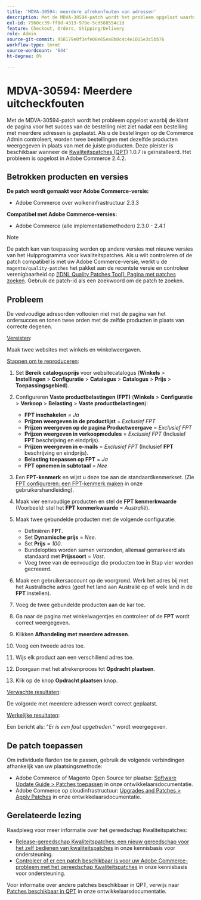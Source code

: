 ```yaml
---
title: 'MDVA-30594: meerdere afrekenfouten van adressen'
description: Met de MDVA-30594-patch wordt het probleem opgelost waarbij de klant de pagina voor het succes van de bestelling niet ziet nadat een bestelling met meerdere adressen is geplaatst. Als u de bestellingen op de Commerce Admin controleert, worden twee bestellingen met dezelfde producten weergegeven in plaats van met de juiste producten. Deze patch is beschikbaar wanneer [Quality Patches Tool (QPT)] (/help/announcements/adobe-commerce-announcements/magento-quality-patches-released-new-tool-to-self-serve-quality-patches.md) 1.0.7 is geïnstalleerd. Het probleem is opgelost in Adobe Commerce 2.4.2.
exl-id: 7560cc39-ff0d-4313-979e-5cd588554c1d
feature: Checkout, Orders, Shipping/Delivery
role: Admin
source-git-commit: 958179e0f3efe08e65ea8b0c4c4e1015e3c5bb76
workflow-type: tm+mt
source-wordcount: '644'
ht-degree: 0%

---
```


# MDVA-30594: Meerdere uitcheckfouten

Met de MDVA-30594-patch wordt het probleem opgelost waarbij de klant de pagina voor het succes van de bestelling niet ziet nadat een bestelling met meerdere adressen is geplaatst. Als u de bestellingen op de Commerce Admin controleert, worden twee bestellingen met dezelfde producten weergegeven in plaats van met de juiste producten. Deze pleister is beschikbaar wanneer de [Kwaliteitspatches (QPT)](/help/announcements/adobe-commerce-announcements/magento-quality-patches-released-new-tool-to-self-serve-quality-patches.md) 1.0.7 is geïnstalleerd. Het probleem is opgelost in Adobe Commerce 2.4.2.

## Betrokken producten en versies

**De patch wordt gemaakt voor Adobe Commerce-versie:**

* Adobe Commerce over wolkeninfrastructuur 2.3.3

**Compatibel met Adobe Commerce-versies:**

* Adobe Commerce (alle implementatiemethoden) 2.3.0 - 2.4.1

>[!NOTE]
>
>De patch kan van toepassing worden op andere versies met nieuwe versies van het Hulpprogramma voor kwaliteitspatches. Als u wilt controleren of de patch compatibel is met uw Adobe Commerce-versie, werkt u de `magento/quality-patches` het pakket aan de recentste versie en controleer verenigbaarheid op [[!DNL Quality Patches Tool]: Pagina met patches zoeken](https://devdocs.magento.com/quality-patches/tool.html#patch-grid). Gebruik de patch-id als een zoekwoord om de patch te zoeken.

## Probleem

De veelvoudige adresorden voltooien niet met de pagina van het ordersucces en tonen twee orden met de zelfde producten in plaats van correcte degenen.

<u>Vereisten</u>:

Maak twee websites met winkels en winkelweergaven.

<u>Stappen om te reproduceren</u>:

1. Set **Bereik catalogusprijs** voor websitecatalogus (**Winkels** > **Instellingen** > **Configuratie** > **Catalogus** > **Catalogus** > **Prijs** > **Toepassingsgebied**).
1. Configureren **Vaste productbelastingen (FPT)** (**Winkels** > **Configuratie** > **Verkoop** > **Belasting** > **Vaste productbelastingen**):

   * **FPT inschakelen** = *Ja*
   * **Prijzen weergeven in de productlijst** = *Exclusief FPT*
   * **Prijzen weergeven op de pagina Productweergave** = *Exclusief FPT*
   * **Prijzen weergeven in verkoopmodules** = *Exclusief FPT* (Inclusief **FPT** beschrijving en eindprijs).
   * **Prijzen weergeven in e-mails** = *Exclusief FPT* (Inclusief **FPT** beschrijving en eindprijs).
   * **Belasting toepassen op FPT** = *Ja*
   * **FPT opnemen in subtotaal** = *Nee*

1. Een **FPT-kenmerk** en wijst u deze toe aan de standaardkenmerkset. (Zie [FPT configureren: een FPT-kenmerk maken](https://docs.magento.com/user-guide/tax/fixed-product-tax-configuration.html#step-2-create-an-fpt-attribute) in onze gebruikershandleiding).

1. Maak vier eenvoudige producten en stel de **FPT** **kenmerkwaarde** (Voorbeeld: stel het **FPT**   **kenmerkwaarde** = *Australië*).

1. Maak twee gebundelde producten met de volgende configuratie:

   * Definiëren **FPT**.
   * Set **Dynamische prijs** = *Nee*.
   * Set **Prijs** = *100*.
   * Bundelopties worden samen verzonden, allemaal gemarkeerd als standaard met **Prijssoort** = *Vast*.
   * Voeg twee van de eenvoudige die producten toe in Stap vier worden gecreeerd.

1. Maak een gebruikersaccount op de voorgrond. Werk het adres bij met het Australische adres (geef het land aan Australië op of welk land in de **FPT** instellen).

1. Voeg de twee gebundelde producten aan de kar toe.

1. Ga naar de pagina met winkelwagentjes en controleer of de **FPT** wordt correct weergegeven.

1. Klikken **Afhandeling met meerdere adressen**.

1. Voeg een tweede adres toe.

1. Wijs elk product aan een verschillend adres toe.

1. Doorgaan met het afrekenproces tot **Opdracht plaatsen**.

1. Klik op de knop **Opdracht plaatsen** knop.

<u>Verwachte resultaten</u>:

De volgorde met meerdere adressen wordt correct geplaatst.

<u>Werkelijke resultaten</u>:

Een bericht als: &quot;*Er is een fout opgetreden.*&quot; wordt weergegeven.

## De patch toepassen

Om individuele flarden toe te passen, gebruik de volgende verbindingen afhankelijk van uw plaatsingsmethode:

* Adobe Commerce of Magento Open Source ter plaatse: [Software Update Guide > Patches toepassen](https://devdocs.magento.com/guides/v2.4/comp-mgr/patching/mqp.html) in onze ontwikkelaarsdocumentatie.
* Adobe Commerce op cloudinfrastructuur: [Upgrades and Patches > Apply Patches](https://devdocs.magento.com/cloud/project/project-patch.html) in onze ontwikkelaarsdocumentatie.

## Gerelateerde lezing

Raadpleeg voor meer informatie over het gereedschap Kwaliteitspatches:

* [Release-gereedschap Kwaliteitspatches: een nieuw gereedschap voor het zelf bedienen van kwaliteitspatches](/help/announcements/adobe-commerce-announcements/magento-quality-patches-released-new-tool-to-self-serve-quality-patches.md) in onze kennisbasis voor ondersteuning.
* [Controleer of er een patch beschikbaar is voor uw Adobe Commerce-probleem met het gereedschap Kwaliteitspatches](/help/support-tools/patches-available-in-qpt-tool/check-patch-for-magento-issue-with-magento-quality-patches.md) in onze kennisbasis voor ondersteuning.

Voor informatie over andere patches beschikbaar in QPT, verwijs naar [Patches beschikbaar in QPT](https://devdocs.magento.com/quality-patches/tool.html#patch-grid) in onze ontwikkelaarsdocumentatie.
